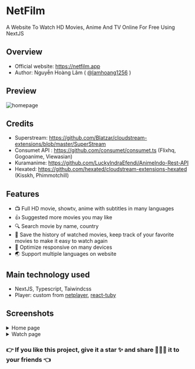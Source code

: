 # NetFilm

A Website To Watch HD Movies, Anime And TV Online For Free Using NextJS

## Overview

- Official website: https://netfilm.app
- Author: Nguyễn Hoàng Lâm ( [@lamhoang1256](https://github.com/lamhoang1256) )

## Preview

![homepage](https://raw.githubusercontent.com/lamhoang1256/netfilm/main/public/netfilm.png)

## Credits

- Superstream: https://github.com/Blatzar/cloudstream-extensions/blob/master/SuperStream
- Consumet API : https://github.com/consumet/consumet.ts (Flixhq, Gogoanime, Viewasian)
- Kuramanime: https://github.com/LuckyIndraEfendi/AnimeIndo-Rest-API
- Hexated: https://github.com/hexated/cloudstream-extensions-hexated (Kisskh, Phimmotchill)

## Features

- 📺 Full HD movie, showtv, anime with subtitles in many languages
- 👍 Suggested more movies you may like
- 🔍 Search movie by name, country
- 📑 Save the history of watched movies, keep track of your favorite movies to make it easy to watch again
- 📐 Optimize responsive on many devices
- 🌏 Support multiple languages ​​on website

## Main technology used

- NextJS, Typescript, Taiwindcss
- Player: custom from [netplayer](https://www.npmjs.com/package/netplayer), [react-tuby](https://react-tuby.vercel.app)

## Screenshots

<details>
 <summary>Home page</summary>
 <p>
  
![home](https://raw.githubusercontent.com/lamhoang1256/netfilm/main/public/netfilm.png)

 </p>
</details>

<details>
 <summary>Watch page</summary>
 <p>
  
![watch-page](https://raw.githubusercontent.com/lamhoang1256/netfilm/main/screenshots/v2/watch-page.png)

 </p>
</details>

### 👉 If you like this project, give it a star ✨ and share 👨🏻‍💻 it to your friends 👈
